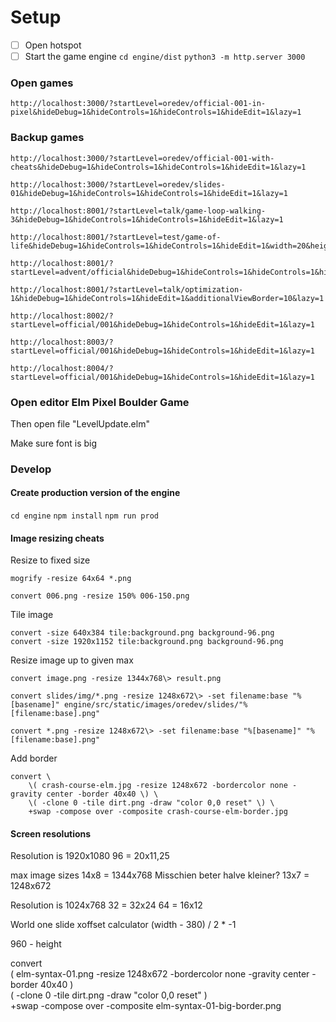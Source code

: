 
# Setup

- [ ] Open hotspot
- [ ] Start the game engine
`cd engine/dist`
`python3 -m http.server 3000`

### Open games

```
http://localhost:3000/?startLevel=oredev/official-001-in-pixel&hideDebug=1&hideControls=1&hideControls=1&hideEdit=1&lazy=1
```

### Backup games

```
http://localhost:3000/?startLevel=oredev/official-001-with-cheats&hideDebug=1&hideControls=1&hideControls=1&hideEdit=1&lazy=1
```

```
http://localhost:3000/?startLevel=oredev/slides-01&hideDebug=1&hideControls=1&hideControls=1&hideEdit=1&lazy=1
```

```
http://localhost:8001/?startLevel=talk/game-loop-walking-3&hideDebug=1&hideControls=1&hideControls=1&hideEdit=1&lazy=1
```

```
http://localhost:8001/?startLevel=test/game-of-life&hideDebug=1&hideControls=1&hideControls=1&hideEdit=1&width=20&height=16&lazy=1
```

```
http://localhost:8001/?startLevel=advent/official&hideDebug=1&hideControls=1&hideControls=1&hideEdit=1&width=25&height=25&lazy=1
```

```
http://localhost:8001/?startLevel=talk/optimization-1&hideDebug=1&hideControls=1&hideEdit=1&additionalViewBorder=10&lazy=1
```

```
http://localhost:8002/?startLevel=official/001&hideDebug=1&hideControls=1&hideEdit=1&lazy=1
```

```
http://localhost:8003/?startLevel=official/001&hideDebug=1&hideControls=1&hideEdit=1&lazy=1
```

```
http://localhost:8004/?startLevel=official/001&hideDebug=1&hideControls=1&hideEdit=1&lazy=1
```


### Open editor Elm Pixel Boulder Game

Then open file "LevelUpdate.elm"

Make sure font is big


### Develop

#### Create production version of the engine

`cd engine`
`npm install`
`npm run prod`

#### Image resizing cheats

Resize to fixed size

```
mogrify -resize 64x64 *.png
```

```
convert 006.png -resize 150% 006-150.png
```

Tile image

```
convert -size 640x384 tile:background.png background-96.png
convert -size 1920x1152 tile:background.png background-96.png
```

Resize image up to given max

```
convert image.png -resize 1344x768\> result.png
```

```
convert slides/img/*.png -resize 1248x672\> -set filename:base "%[basename]" engine/src/static/images/oredev/slides/"%[filename:base].png"
```

```
convert *.png -resize 1248x672\> -set filename:base "%[basename]" "%[filename:base].png"
```

Add border

```
convert \
    \( crash-course-elm.jpg -resize 1248x672 -bordercolor none -gravity center -border 40x40 \) \
    \( -clone 0 -tile dirt.png -draw "color 0,0 reset" \) \
    +swap -compose over -composite crash-course-elm-border.jpg
```


#### Screen resolutions

Resolution is 1920x1080
96 = 20x11,25

max image sizes
14x8 = 1344x768
Misschien beter halve kleiner?
13x7 = 1248x672

Resolution is 1024x768
32 = 32x24
64 = 16x12

World one slide xoffset calculator
(width - 380) / 2 * -1


960 - height



convert \
    \( elm-syntax-01.png -resize 1248x672 -bordercolor none -gravity center -border 40x40 \) \
    \( -clone 0 -tile dirt.png -draw "color 0,0 reset" \) \
    +swap -compose over -composite elm-syntax-01-big-border.png